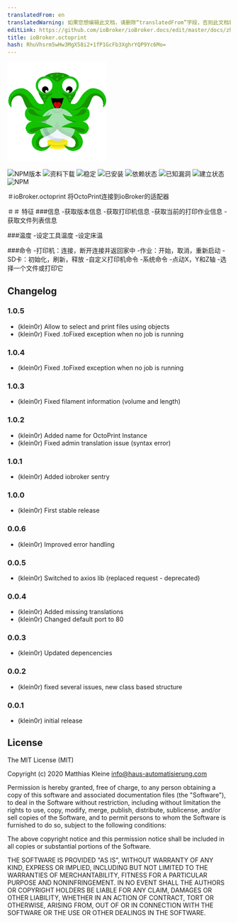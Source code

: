 ```yaml
---
translatedFrom: en
translatedWarning: 如果您想编辑此文档，请删除“translatedFrom”字段，否则此文档将再次自动翻译
editLink: https://github.com/ioBroker/ioBroker.docs/edit/master/docs/zh-cn/adapterref/iobroker.octoprint/README.md
title: ioBroker.octoprint
hash: RhuVhsrm5wHw3MgX58i2+1fP1GcFb3XghrYQP9Yc6Mo=
---
```

![商标](../../../en/adapterref/iobroker.octoprint/admin/octoprint.png)

![NPM版本](http://img.shields.io/npm/v/iobroker.octoprint.svg)
![资料下载](https://img.shields.io/npm/dm/iobroker.octoprint.svg)
![稳定](http://iobroker.live/badges/octoprint-stable.svg)
![已安装](http://iobroker.live/badges/octoprint-installed.svg)
![依赖状态](https://img.shields.io/david/klein0r/iobroker.octoprint.svg)
![已知漏洞](https://snyk.io/test/github/klein0r/ioBroker.octoprint/badge.svg)
![建立状态](http://img.shields.io/travis/klein0r/ioBroker.octoprint.svg)
![NPM](https://nodei.co/npm/iobroker.octoprint.png?downloads=true)

＃ioBroker.octoprint
将OctoPrint连接到ioBroker的适配器

＃＃ 特征
###信息
-获取版本信息
-获取打印机信息
-获取当前的打印作业信息
-获取文件列表信息

###温度
-设定工具温度
-设定床温

###命令
-打印机：连接，断开连接并返回家中
-作业：开始，取消，重新启动
-SD卡：初始化，刷新，释放
-自定义打印机命令
-系统命令
-点动X，Y和Z轴
-选择一个文件或打印它

## Changelog

### 1.0.5

* (klein0r) Allow to select and print files using objects
* (klein0r) Fixed .toFixed exception when no job is running

### 1.0.4

* (klein0r) Fixed .toFixed exception when no job is running

### 1.0.3

* (klein0r) Fixed filament information (volume and length)

### 1.0.2

* (klein0r) Added name for OctoPrint Instance
* (klein0r) Fixed admin translation issue (syntax error)

### 1.0.1

* (klein0r) Added iobroker sentry

### 1.0.0

* (klein0r) First stable release

### 0.0.6

* (klein0r) Improved error handling

### 0.0.5

* (klein0r) Switched to axios lib (replaced request - deprecated)

### 0.0.4

* (klein0r) Added missing translations
* (klein0r) Changed default port to 80

### 0.0.3

* (klein0r) Updated depencencies

### 0.0.2

* (klein0r) fixed several issues, new class based structure

### 0.0.1

* (klein0r) initial release

## License

The MIT License (MIT)

Copyright (c) 2020 Matthias Kleine <info@haus-automatisierung.com>

Permission is hereby granted, free of charge, to any person obtaining a copy
of this software and associated documentation files (the "Software"), to deal
in the Software without restriction, including without limitation the rights
to use, copy, modify, merge, publish, distribute, sublicense, and/or sell
copies of the Software, and to permit persons to whom the Software is
furnished to do so, subject to the following conditions:

The above copyright notice and this permission notice shall be included in
all copies or substantial portions of the Software.

THE SOFTWARE IS PROVIDED "AS IS", WITHOUT WARRANTY OF ANY KIND, EXPRESS OR
IMPLIED, INCLUDING BUT NOT LIMITED TO THE WARRANTIES OF MERCHANTABILITY,
FITNESS FOR A PARTICULAR PURPOSE AND NONINFRINGEMENT. IN NO EVENT SHALL THE
AUTHORS OR COPYRIGHT HOLDERS BE LIABLE FOR ANY CLAIM, DAMAGES OR OTHER
LIABILITY, WHETHER IN AN ACTION OF CONTRACT, TORT OR OTHERWISE, ARISING FROM,
OUT OF OR IN CONNECTION WITH THE SOFTWARE OR THE USE OR OTHER DEALINGS IN
THE SOFTWARE.